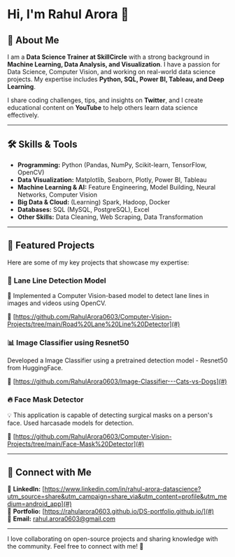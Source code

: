 # Hi, I'm Rahul Arora 👋  

## 🚀 About Me  
I am a **Data Science Trainer at SkillCircle** with a strong background in **Machine Learning, Data Analysis, and Visualization**. I have a passion for Data Science, Computer Vision, and working on real-world data science projects. My expertise includes **Python, SQL, Power BI, Tableau, and Deep Learning**.  

I share coding challenges, tips, and insights on **Twitter**, and I create educational content on **YouTube** to help others learn data science effectively.  

---

## 🛠 Skills & Tools  
- **Programming:** Python (Pandas, NumPy, Scikit-learn, TensorFlow, OpenCV)  
- **Data Visualization:** Matplotlib, Seaborn, Plotly, Power BI, Tableau  
- **Machine Learning & AI:** Feature Engineering, Model Building, Neural Networks, Computer Vision  
- **Big Data & Cloud:** (Learning) Spark, Hadoop, Docker  
- **Databases:** SQL (MySQL, PostgreSQL), Excel  
- **Other Skills:** Data Cleaning, Web Scraping, Data Transformation  

---

## 📂 Featured Projects  
Here are some of my key projects that showcase my expertise:  

### 🏁 **Lane Line Detection Model**  
🚗 Implemented a Computer Vision-based model to detect lane lines in images and videos using OpenCV.  

🔗 [https://github.com/RahulArora0603/Computer-Vision-Projects/tree/main/Road%20Lane%20Line%20Detector](#)  

### 📊 **Image Classifier using Resnet50**  
Developed a Image Classifier using a pretrained detection model - Resnet50 from HuggingFace.

🔗 [https://github.com/RahulArora0603/Image-Classifier---Cats-vs-Dogs](#)  

### 🔥 **Face Mask Detector**  
💡 This application is capable of detecting surgical masks on a person's face. Used harcasade models for detection.

🔗 [https://github.com/RahulArora0603/Computer-Vision-Projects/tree/main/Face-Mask%20Detector](#)  

---

## 📢 Connect with Me  
💼 **LinkedIn:** [https://www.linkedin.com/in/rahul-arora-datascience?utm_source=share&utm_campaign=share_via&utm_content=profile&utm_medium=android_app](#)  
📂 **Portfolio:** [https://rahularora0603.github.io/DS-portfolio.github.io/](#)  
📧 **Email:** rahul.arora0603@gmail.com

---

I love collaborating on open-source projects and sharing knowledge with the community. Feel free to connect with me! 🚀

